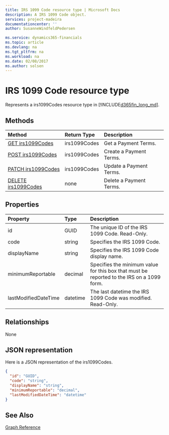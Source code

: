 ```yaml
---
title: IRS 1099 Code resource type | Microsoft Docs
description: A IRS 1099 Code object.
services: project-madeira
documentationcenter: ''
author: SusanneWindfeldPedersen

ms.service: dynamics365-financials
ms.topic: article
ms.devlang: na
ms.tgt_pltfrm: na
ms.workload: na
ms.date: 02/08/2017
ms.author: solsen
---
```


# IRS 1099 Code resource type
Represents a irs1099Codes resource type in [!INCLUDE[d365fin_long_md](../dynamics-nav/includes/d365fin_long_md.md)].

## Methods

| Method       | Return Type  |Description|
|:---------------|:--------|:----------|
|[GET irs1099Codes](../api/dynamics_get_irs1099.md)|irs1099Codes|Get a Payment Terms.|
|[POST irs1099Codes](../api/dynamics_create_irs1099.md)|irs1099Codes|Create a Payment Terms.|
|[PATCH irs1099Codes](../api/dynamics_update_irs1099.md)|irs1099Codes|Update a Payment Terms.|
|[DELETE irs1099Codes](../api/dynamics_delete_irs1099.md)|none|Delete a Payment Terms.|

## Properties
| Property	   | Type	|Description|
|:---------------|:--------|:----------|
|id|GUID|The unique ID of the IRS 1099 Code. Read-Only.|
|code|string|Specifies the IRS 1099 Code. |
|displayName|string|Specifies the IRS 1099 Code display name.|
|minimumReportable|decimal|Specifies the minimum value for this box that must be reported to the IRS on a 1099 form.|
|lastModifiedDateTime|datetime|The last datetime the IRS 1099 Code was modified. Read-Only.|  


## Relationships
None

## JSON representation

Here is a JSON representation of the irs1099Codes.


```json
{
  "id": "GUID",
  "code": "string",
  "displayName": "string",
  "minimumReportable": "decimal",
  "lastModifiedDateTime": "datetime"
}

```

## See Also
[Graph Reference](../api/dynamics_graph_reference.md)  
